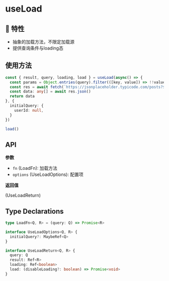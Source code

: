 # useLoad

<Example class="mt-4">
  <useLoad />
</Example>

## 🚀 特性

- 抽象的加载方法，不限定加载源
- 提供查询条件与loading态

## 使用方法

```ts
const { result, query, loading, load } = useLoad(async() => {
  const params = Object.entries(query).filter(([key, value]) => !!value).map(([key, value]) => `${key}=${value}`).join('&')
  const res = await fetch(`https://jsonplaceholder.typicode.com/posts?${params}`)
  const data: any[] = await res.json()
  return data
}, {
  initialQuery: {
    userId: null,
  }
})

load()
```


## API

**参数**

- `fn` (LoadFn): 加载方法
- `options` (UseLoadOptions): 配置项

**返回值**

(UseLoadReturn)

## Type Declarations

```ts
type LoadFn<Q, R> = (query: Q) => Promise<R>

interface UseLoadOptions<Q, R> {
  initialQuery?: MaybeRef<Q>
}

interface UseLoadReturn<Q, R> {
  query: Q
  result: Ref<R>
  loading: Ref<boolean>
  load: (disableLoading?: boolean) => Promise<void>
}
```


